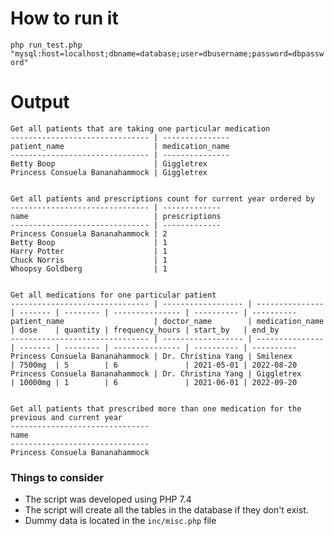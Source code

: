 # How to run it

```php run_test.php "mysql:host=localhost;dbname=database;user=dbusername;password=dbpassword"```

# Output
```
Get all patients that are taking one particular medication
------------------------------- | ---------------
patient_name                    | medication_name
------------------------------- | ---------------
Betty Boop                      | Giggletrex
Princess Consuela Bananahammock | Giggletrex


Get all patients and prescriptions count for current year ordered by
------------------------------- | -------------
name                            | prescriptions
------------------------------- | -------------
Princess Consuela Bananahammock | 2
Betty Boop                      | 1
Harry Potter                    | 1
Chuck Norris                    | 1
Whoopsy Goldberg                | 1


Get all medications for one particular patient
------------------------------- | ------------------ | --------------- | ------- | -------- | --------------- | ---------- | ----------
patient_name                    | doctor_name        | medication_name | dose    | quantity | frequency_hours | start_by   | end_by
------------------------------- | ------------------ | --------------- | ------- | -------- | --------------- | ---------- | ----------
Princess Consuela Bananahammock | Dr. Christina Yang | Smilenex        | 7500mg  | 5        | 6               | 2021-05-01 | 2022-08-20
Princess Consuela Bananahammock | Dr. Christina Yang | Giggletrex      | 10000mg | 1        | 6               | 2021-06-01 | 2022-09-20


Get all patients that prescribed more than one medication for the previous and current year
-------------------------------
name
-------------------------------
Princess Consuela Bananahammock
```

### Things to consider

- The script was developed using PHP 7.4
- The script will create all the tables in the database if they don't exist.
- Dummy data is located in the `inc/misc.php` file